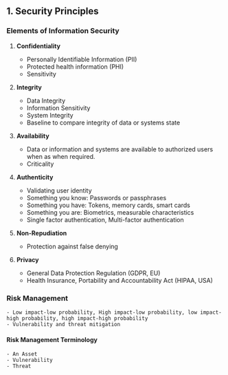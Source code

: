 ## 1. Security Principles

### Elements of Information Security
1. **Confidentiality**
	- Personally Identifiable Information (PII)
	- Protected health information (PHI)
	- Sensitivity

2. **Integrity**
	- Data Integrity
	- Information Sensitivity
	- System Integrity
	- Baseline to compare integrity of data or systems state

3. **Availability**
	- Data or information and systems are available to authorized users when as when required.
	- Criticality

4. **Authenticity**
	- Validating user identity
	- Something you know: Passwords or passphrases
	- Something you have: Tokens, memory cards, smart cards
	- Something you are: Biometrics, measurable characteristics
	- Single factor authentication, Multi-factor authentication

5. **Non-Repudiation**
	- Protection against false denying

6. **Privacy**
	- General Data Protection Regulation (GDPR, EU)
	- Health Insurance, Portability and Accountability Act (HIPAA, USA)

### Risk Management

	- Low impact-low probability, High impact-low probability, low impact-high probability, high impact-high probability
	- Vulnerability and threat mitigation
	
#### Risk Management Terminology
	
	- An Asset
	- Vulnerability
	- Threat


